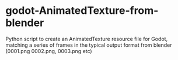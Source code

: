 # godot-AnimatedTexture-from-blender
Python script to create an AnimatedTexture resource file for Godot, matching a series of frames in the typical output format from blender (0001.png 0002.png, 0003.png etc)
